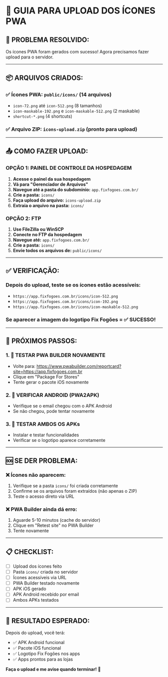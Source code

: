 # 📱 GUIA PARA UPLOAD DOS ÍCONES PWA

## 🎯 **PROBLEMA RESOLVIDO:**
Os ícones PWA foram gerados com sucesso! Agora precisamos fazer upload para o servidor.

---

## 📦 **ARQUIVOS CRIADOS:**

### **✅ Ícones PWA:** `public/icons/` (14 arquivos)
- `icon-72.png` até `icon-512.png` (8 tamanhos)
- `icon-maskable-192.png` e `icon-maskable-512.png` (2 maskable)
- `shortcut-*.png` (4 shortcuts)

### **✅ Arquivo ZIP:** `icons-upload.zip` (pronto para upload)

---

## 📤 **COMO FAZER UPLOAD:**

### **OPÇÃO 1: PAINEL DE CONTROLE DA HOSPEDAGEM**

1. **Acesse o painel da sua hospedagem**
2. **Vá para "Gerenciador de Arquivos"**
3. **Navegue até a pasta do subdomínio:** `app.fixfogoes.com.br/`
4. **Crie a pasta:** `icons/`
5. **Faça upload do arquivo:** `icons-upload.zip`
6. **Extraia o arquivo na pasta:** `icons/`

### **OPÇÃO 2: FTP**

1. **Use FileZilla ou WinSCP**
2. **Conecte no FTP da hospedagem**
3. **Navegue até:** `app.fixfogoes.com.br/`
4. **Crie a pasta:** `icons/`
5. **Envie todos os arquivos de:** `public/icons/`

---

## ✅ **VERIFICAÇÃO:**

### **Depois do upload, teste se os ícones estão acessíveis:**

- `https://app.fixfogoes.com.br/icons/icon-512.png`
- `https://app.fixfogoes.com.br/icons/icon-192.png`
- `https://app.fixfogoes.com.br/icons/icon-maskable-512.png`

### **Se aparecer a imagem do logotipo Fix Fogões = ✅ SUCESSO!**

---

## 🔄 **PRÓXIMOS PASSOS:**

### **1. 📱 TESTAR PWA BUILDER NOVAMENTE**
- Volte para: https://www.pwabuilder.com/reportcard?site=https://app.fixfogoes.com.br
- Clique em "Package For Stores"
- Tente gerar o pacote iOS novamente

### **2. 🤖 VERIFICAR ANDROID (PWA2APK)**
- Verifique se o email chegou com o APK Android
- Se não chegou, pode tentar novamente

### **3. 🧪 TESTAR AMBOS OS APKs**
- Instalar e testar funcionalidades
- Verificar se o logotipo aparece corretamente

---

## 🆘 **SE DER PROBLEMA:**

### **❌ Ícones não aparecem:**
1. Verifique se a pasta `icons/` foi criada corretamente
2. Confirme se os arquivos foram extraídos (não apenas o ZIP)
3. Teste o acesso direto via URL

### **❌ PWA Builder ainda dá erro:**
1. Aguarde 5-10 minutos (cache do servidor)
2. Clique em "Retest site" no PWA Builder
3. Tente novamente

---

## 📋 **CHECKLIST:**

- [ ] Upload dos ícones feito
- [ ] Pasta `icons/` criada no servidor
- [ ] Ícones acessíveis via URL
- [ ] PWA Builder testado novamente
- [ ] APK iOS gerado
- [ ] APK Android recebido por email
- [ ] Ambos APKs testados

---

## 🎉 **RESULTADO ESPERADO:**

Depois do upload, você terá:
- ✅ APK Android funcional
- ✅ Pacote iOS funcional  
- ✅ Logotipo Fix Fogões nos apps
- ✅ Apps prontos para as lojas

**Faça o upload e me avise quando terminar!** 🚀

